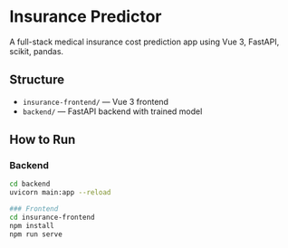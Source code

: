 # Insurance Predictor

A full-stack medical insurance cost prediction app using Vue 3, FastAPI, scikit, pandas.

## Structure

- `insurance-frontend/` — Vue 3 frontend
- `backend/` — FastAPI backend with trained model

## How to Run

### Backend
```bash
cd backend
uvicorn main:app --reload

### Frontend
cd insurance-frontend
npm install
npm run serve
